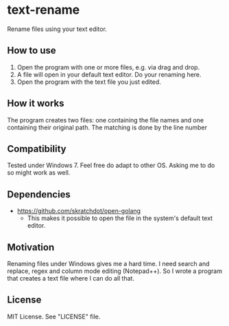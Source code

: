 # text-rename
Rename files using your text editor.

## How to use ##

1. Open the program with one or more files, e.g. via drag and drop.
2. A file will open in your default text editor. Do your renaming here.
3. Open the program with the text file you just edited.

## How it works ##

The program creates two files: one containing the file names and one containing their original path. The matching is done by the line number

## Compatibility ##

Tested under Windows 7. Feel free do adapt to other OS. Asking me to do so might work as well.

## Dependencies ##

* https://github.com/skratchdot/open-golang
  * This makes it possible to open the file in the system's default text editor.

## Motivation ##

Renaming files under Windows gives me a hard time. I need search and replace, regex and column mode editing (Notepad++). So I wrote a program that creates a text file where I can do all that.

## License ##

MIT License. See "LICENSE" file.
